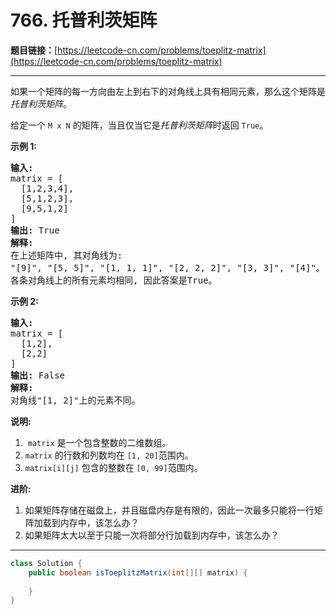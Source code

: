 # 766. 托普利茨矩阵

**题目链接：**[https://leetcode-cn.com/problems/toeplitz-matrix](https://leetcode-cn.com/problems/toeplitz-matrix)

---

<div class="content__1Y2H">
 <div class="notranslate">
  <p>如果一个矩阵的每一方向由左上到右下的对角线上具有相同元素，那么这个矩阵是<em>托普利茨矩阵</em>。</p> 
  <p>给定一个&nbsp;<code>M x N</code>&nbsp;的矩阵，当且仅当它是<em>托普利茨矩阵</em>时返回&nbsp;<code>True</code>。</p> 
  <p><strong>示例&nbsp;1:</strong></p> 
  <pre class="language-text"><strong>输入:</strong> 
matrix = [
&nbsp; [1,2,3,4],
&nbsp; [5,1,2,3],
&nbsp; [9,5,1,2]
]
<strong>输出:</strong> True
<strong>解释:</strong>
在上述矩阵中, 其对角线为:
"[9]", "[5, 5]", "[1, 1, 1]", "[2, 2, 2]", "[3, 3]", "[4]"。
各条对角线上的所有元素均相同, 因此答案是True。
</pre> 
  <p><strong>示例 2:</strong></p> 
  <pre class="language-text"><strong>输入:</strong>
matrix = [
&nbsp; [1,2],
&nbsp; [2,2]
]
<strong>输出:</strong> False
<strong>解释: 
</strong>对角线"[1, 2]"上的元素不同。
</pre> 
  <p><strong>说明:</strong></p> 
  <ol> 
   <li>&nbsp;<code>matrix</code>&nbsp;是一个包含整数的二维数组。</li> 
   <li><code>matrix</code>&nbsp;的行数和列数均在&nbsp;<code>[1, 20]</code>范围内。</li> 
   <li><code>matrix[i][j]</code>&nbsp;包含的整数在&nbsp;<code>[0, 99]</code>范围内。</li> 
  </ol> 
  <p><strong>进阶:</strong></p> 
  <ol> 
   <li>如果矩阵存储在磁盘上，并且磁盘内存是有限的，因此一次最多只能将一行矩阵加载到内存中，该怎么办？</li> 
   <li>如果矩阵太大以至于只能一次将部分行加载到内存中，该怎么办？</li> 
  </ol> 
 </div>
</div>

---

```java
class Solution {
    public boolean isToeplitzMatrix(int[][] matrix) {
        
    }
}
```
